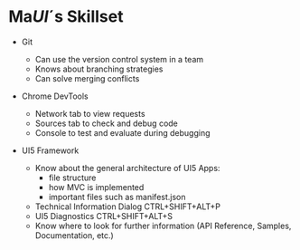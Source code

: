 # Ma*UI*´s Skillset

- Git
  - Can use the version control system in a team
  - Knows about branching strategies
  - Can solve merging conflicts

- Chrome DevTools
  - Network tab to view requests
  - Sources tab to check and debug code
  - Console to test and evaluate during debugging

- UI5 Framework
  - Know about the general architecture of UI5 Apps:
    - file structure
    - how MVC is implemented
    - important files such as manifest.json
  - Technical Information Dialog CTRL+SHIFT+ALT+P
  - UI5 Diagnostics CTRL+SHIFT+ALT+S
  - Know where to look for further information (API Reference, Samples, Documentation, etc.)

